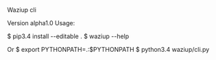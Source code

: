 Waziup cli

Version alpha1.0
Usage:

  $ pip3.4 install --editable .
  $ waziup --help

  Or
  $ export PYTHONPATH=.:$PYTHONPATH
  $ python3.4 waziup/cli.py
